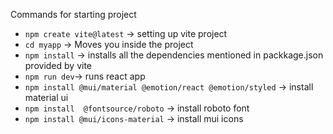Commands for starting project
- `npm create vite@latest` -> setting up vite project
- `cd myapp` -> Moves you inside the project
- `npm install` -> installs all the dependencies mentioned in packkage.json provided by vite
- `npm run dev`-> runs react app
- `npm install @mui/material @emotion/react @emotion/styled` -> install material ui
- `npm install  @fontsource/roboto` -> install roboto font
- `npm install @mui/icons-material` -> install mui icons